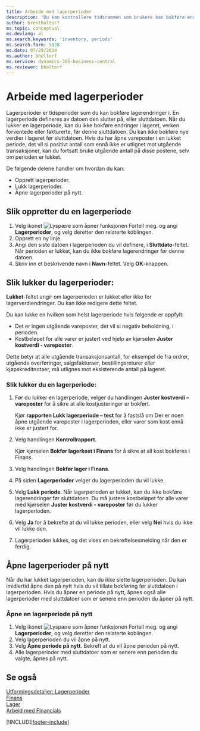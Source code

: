 ```yaml
---
title: Arbeide med lagerperioder
description: 'Du kan kontrollere tidsrammen som brukere kan bokføre endringer i lageret, ved å definere lagerperioder.'
author: brentholtorf
ms.topic: conceptual
ms.devlang: al
ms.search.keywords: 'inventory, periods'
ms.search.form: 5828
ms.date: 07/29/2024
ms.author: bholtorf
ms.service: dynamics-365-business-central
ms.reviewer: bholtorf
---
```


# <a name="work-with-inventory-periods"></a>Arbeide med lagerperioder

Lagerperioder er tidsperioder som du kan bokføre lagerendringer i. En lagerperiode defineres av datoen den slutter på, eller sluttdatoen. Når du lukker en lagerperiode, kan du ikke bokføre endringer i lageret, verken forventede eller fakturerte, før denne sluttdatoen. Du kan ikke bokføre nye verdier i lageret før sluttdatoen. Hvis du har åpne vareposter i en lukket periode, det vil si positivt antall som ennå ikke er utlignet mot utgående transaksjoner, kan du fortsatt bruke utgående antall på disse postene, selv om perioden er lukket.  

De følgende delene handler om hvordan du kan:

* Opprett lagerperioder.  
* Lukk lagerperioder.  
* Åpne lagerperioder på nytt.  

## <a name="to-create-an-inventory-period"></a>Slik oppretter du en lagerperiode

1. Velg ikonet ![Lyspære som åpner funksjonen Fortell meg.](media/ui-search/search_small.png "Fortell hva du vil gjøre") og angi **Lagerperioder**, og velg deretter den relaterte koblingen.  
2. Opprett en ny linje.  
3. Angi den siste datoen i lagerperioden du vil definere, i **Sluttdato**-feltet. Når perioden er lukket, kan du ikke bokføre lagerendringer før denne datoen.  
4. Skriv inn et beskrivende navn i **Navn**-feltet. Velg **OK**-knappen.  

## <a name="to-close-inventory-periods"></a>Slik lukker du lagerperioder:

**Lukket**-feltet angir om lagerperioden er lukket eller ikke for lagerverdiendringer. Du kan ikke redigere dette feltet.  

Du kan lukke en hvilken som helst lagerperiode hvis følgende er oppfylt:  

* Det er ingen utgående vareposter, det vil si negativ beholdning, i perioden.  
* Kostbeløpet for alle varer er justert ved hjelp av kjørselen **Juster kostverdi - vareposter**.  

Dette betyr at alle utgående transaksjonsantall, for eksempel de fra ordrer, utgående overføringer, salgsfakturaer, bestillingsreturer eller kjøpskreditnotaer, må utlignes mot eksisterende antall på lageret.  

### <a name="to-close-an-inventory-period"></a>Slik lukker du en lagerperiode:

1. Før du lukker en lagerperiode, velger du handlingen **Juster kostverdi – vareposter** for å sikre at alle kostjusteringer er bokført.

    Kjør **rapporten Lukk lagerperiode – test** for å fastslå om Der er noen åpne utgående vareposter i lagerperioden, eller varer som kost ennå ikke er justert for.  
2. Velg handlingen **Kontrollrapport**.  

    Kjør kjørselen **Bokfør lagerkost i Finans** for å sikre at all kost bokføres i Finans.  
3. Velg handlingen **Bokfør lager i Finans**.  
4. På siden **Lagerperioder** velger du lagerperioden du vil lukke.  
5. Velg **Lukk periode**. Når lagerperioden er lukket, kan du ikke bokføre lagerendringer før sluttdatoen. Du må justere kostbeløpet for alle varer med kjørselen **Juster kostverdi - vareposter** før du lukker lagerperioden.  
6. Velg **Ja** for å bekrefte at du vil lukke perioden, eller velg **Nei** hvis du ikke vil lukke den.  
7. Lagerperioden lukkes, og det vises en bekreftelsesmelding når den er ferdig.  

## <a name="reopening-inventory-periods"></a>Åpne lagerperioder på nytt
Når du har lukket lagerperioden, kan du ikke slette lagerperioden. Du kan imidlertid åpne den på nytt hvis du vil tillate bokføring før sluttdatoen i lagerperioden. Hvis du åpner en periode på nytt, åpnes også alle lagerperioder med sluttdatoer som er senere enn perioden du åpner på nytt.  

### <a name="to-reopen-an-inventory-period"></a>Åpne en lagerperiode på nytt
1. Velg ikonet ![Lyspære som åpner funksjonen Fortell meg.](media/ui-search/search_small.png "Fortell hva du vil gjøre") og angi **Lagerperioder**, og velg deretter den relaterte koblingen.  
2. Velg lagerperioden du vil åpne på nytt.  
3. Velg **Åpne periode på nytt**. Bekreft at du vil åpne perioden på nytt.  
4. Alle lagerperioder med sluttdatoer som er senere enn perioden du valgte, åpnes på nytt.  

## <a name="see-also"></a>Se også
[Utformingsdetaljer: Lagerperioder](design-details-inventory-periods.md)    
[Finans](finance.md)    
[Lager](inventory-manage-inventory.md)    
[Arbeid med Financials](ui-work-product.md)  


[!INCLUDE[footer-include](includes/footer-banner.md)]
